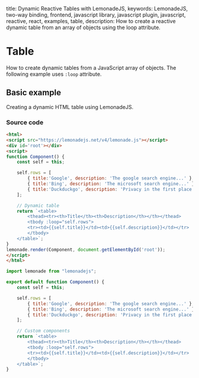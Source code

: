 title: Dynamic Reactive Tables with LemonadeJS,
keywords: LemonadeJS, two-way binding, frontend, javascript library, javascript plugin, javascript, reactive, react, examples, table,
description: How to create a reactive dynamic table from an array of objects using the loop attribute.

Table
=====

How to create dynamic tables from a JavaScript array of objects. The following example uses `:loop` attribute.  
  

Basic example
-------------

Creating a dynamic HTML table using LemonadeJS.  

### Source code

```html
<html>
<script src="https://lemonadejs.net/v4/lemonade.js"></script>
<div id='root'></div>
<script>
function Component() {
    const self = this;

    self.rows = [
        { title:'Google', description: 'The google search engine...' },
        { title:'Bing', description: 'The microsoft search engine...' },
        { title:'Duckduckgo', description: 'Privacy in the first place...' },
    ];

    // Dynamic table
    return `<table>
        <thead><tr><th>Title</th><th>Description</th></th></thead>
        <tbody :loop="self.rows">
        <tr><td>{{self.title}}</td><td>{{self.description}}</td></tr>
        </tbody>
    </table>`;
}
lemonade.render(Component, document.getElementById('root'));
</script>
</html>
```
```javascript
import lemonade from "lemonadejs";

export default function Component() {
    const self = this;

    self.rows = [
        { title:'Google', description: 'The google search engine...' },
        { title:'Bing', description: 'The microsoft search engine...' },
        { title:'Duckduckgo', description: 'Privacy in the first place...' },
    ];

    // Custom components 
    return `<table>
        <thead><tr><th>Title</th><th>Description</th></th></thead>
        <tbody :loop="self.rows">
        <tr><td>{{self.title}}</td><td>{{self.description}}</td></tr>
        </tbody>
    </table>`;
}
```